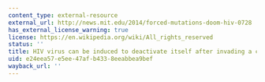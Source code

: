 ```yaml
---
content_type: external-resource
external_url: http://news.mit.edu/2014/forced-mutations-doom-hiv-0728
has_external_license_warning: true
license: https://en.wikipedia.org/wiki/All_rights_reserved
status: ''
title: HIV virus can be induced to deactivate itself after invading a cell
uid: e24eea57-e5ee-47af-b433-8eeabbea9bef
wayback_url: ''
---
```

